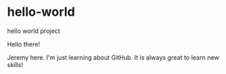 # hello-world
hello world project

Hello there!

Jeremy here. I'm just learning about GitHub.
It is always great to learn new skills!
